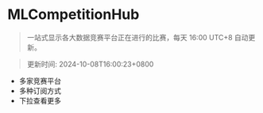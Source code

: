 # MLCompetitionHub

> 一站式显示各大数据竞赛平台正在进行的比赛，每天 16:00 UTC+8 自动更新。
  
> 更新时间: 2024-10-08T16:00:23+0800 

* 多家竞赛平台
* 多种订阅方式
* 下拉查看更多